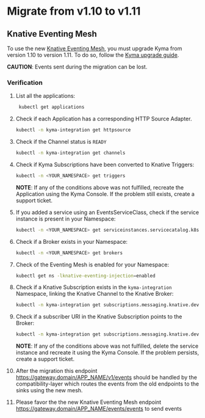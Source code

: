 # Migrate from v1.10 to v1.11

## Knative Eventing Mesh 

To use the new [Knative Eventing Mesh](https://kyma-project.io/docs/master/components/knative-eventing-mesh/#overview-overview), you must upgrade Kyma from version 1.10 to version 1.11. To do so, follow the [Kyma upgrade guide](https://kyma-project.io/docs/#installation-upgrade-kyma). 

**CAUTION**: Events sent during the migration can be lost.
    
### Verification

1. List all the applications:

    ```bash
     kubectl get applications 
    ```  
2. Check if each Application has a corresponding HTTP Source Adapter. 

    ```bash
    kubectl -n kyma-integration get httpsource
    ```
3. Check if the Channel status is `READY`
    ```bash
    kubectl -n kyma-integration get channels
   ```
4. Check if Kyma Subscriptions have been converted to Knative Triggers:

    ```bash
    kubectl -n <YOUR_NAMESPACE> get triggers 
    ``` 
    **NOTE**: If any of the conditions above was not fulfilled, recreate the Application using the Kyma Console. If the           problem still exists, create a support ticket.

5. If you added a service using an EventsServiceClass, check if the service instance is present in your Namespace:
    
    ```bash
    kubectl -n <YOUR_NAMESPACE> get serviceinstances.servicecatalog.k8s.io 
    ```
  
6. Check if a Broker exists in your Namespace:
    
    ```bash
    kubectl -n <YOUR_NAMESPACE> get brokers
    ```
7. Check of the Eventing Mesh is enabled for your Namespace:
    ```bash
    kubectl get ns -lknative-eventing-injection=enabled
    ```
    
8. Check if a Knative Subscription exists in the `kyma-integration` Namespace, linking the Knative Channel to the Knative        Broker: 

    ```bash
    kubectl -n kyma-integration get subscriptions.messaging.knative.dev 
    ```
9. Check if a subscriber URI in the Knative Subscription points to the Broker:

    ```bash
    kubectl -n kyma-integration get subscriptions.messaging.knative.dev -o jsonpath='{ .items[*].spec.subscriber.uri }' -lapplication-name 
    ```
    **NOTE**: If any of the conditions above was not fulfilled, delete the service instance and recreate it using the Kyma  Console. If the problem persists, create a support ticket.
    
10. After the migration this endpoint https://gateway.domain/APP_NAME/v1/events should be handled by the compatibility-layer which routes the events from the old endpoints to the sinks using the new mesh.
11. Please favor the the new Knative Eventing Mesh endpoint https://gateway.domain/APP_NAME/events/events to send events
